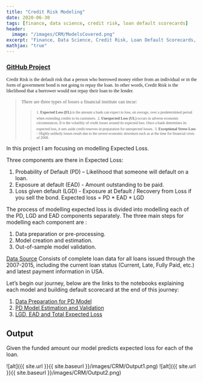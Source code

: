 ```yaml
---
title: "Credit Risk Modeling"
date: 2020-06-30
tags: [finance, data science, credit risk, loan default scorecards]
header:
  image: "/images/CRM/ModelsCovered.png"
excerpt: "Finance, Data Science, Credit Risk, Loan Default Scorecards, Risk Management"
mathjax: "true"
---
```


### [GitHub Project](https://github.com/BAGLAT/Credit-Risk-Modeling)

<span style="font-family:Papyrus; font-size:0.9em;"> Credit Risk is the default risk that a person who borrowed money either from an individual or in the form of government bond is not going to repay the loan. In other words, Credit Risk is the likelihood that a borrower would not repay their loan to the lender.</span>

><span style="font-family:Papyrus; font-size:0.9em;"> There are three types of losses a financial institute can incur:</span>
>><span style="font-family:Papyrus; font-size:0.7em;"> 1.	**Expected Loss (EL)** is the amount a bank can expect to lose, on average, over a predetermined period when extending credits to its customers.</span>
>><span style="font-family:Papyrus; font-size:0.7em;"> 2.	**Unexpected Loss (UL)** occurs in adverse economic circumstances. It is the volatility of credit losses around its expected loss. Once a bank determines its expected loss, it sets aside credit reserves in preparation for unexpected losses.</span>
>><span style="font-family:Papyrus; font-size:0.7em;"> 3.	**Exceptional Stress Loss** – Highly unlikely losses result due to the severe economic downturn such as at the time for financial crisis of 2008.</span>

In this project I am focusing on modelling Expected Loss.

Three components are there in Expected Loss:
1.	Probability of Default (PD) – Likelihood that someone will default on a loan.
2.	Exposure at default (EAD) - Amount outstanding to be paid.
3.	Loss given default (LGD) - Exposure at Default / Recovery from Loss if you sell the bond.
Expected loss = PD * EAD * LGD

The process of modelling expected loss is divided into modelling each of the PD, LGD and EAD components separately. The three main steps for modelling each component are : 
1.	Data preparation or pre-processing.
2.	Model creation and estimation.
3.	Out-of-sample model validation.

[Data Source](https://www.kaggle.com/wendykan/lending-club-loan-data)
Consists of complete loan data for all loans issued through the 2007-2015, including the current loan status (Current, Late, Fully Paid, etc.) and latest payment information in USA.

Let’s begin our journey, below are the links to the notebooks explaining each model and building default scorecard at the end of this journey:
1.	[Data Preparation for PD Model](https://github.com/BAGLAT/Credit-Risk-Modeling/blob/master/Code/PD%20Model%20-%20Data%20Preparation%20(ipynb).ipynb)
2.	[PD Model Estimation and Validation](https://github.com/BAGLAT/Credit-Risk-Modeling/blob/master/Code/PD%20-%20Probability%20of%20Default%20Model%20Creation%20and%20Estimation%20(ipynb).ipynb)
3.	[LGD, EAD and Total Expected Loss](https://github.com/BAGLAT/Credit-Risk-Modeling/blob/master/Code/LGD%20%2B%20EAD%20Models%20and%20Final%20Total%20Expected%20Loss%20(ipynb).ipynb)

## Output
Given the funded amount our model predicts expected loss for each of the loan.

![alt]({{ site.url }}{{ site.baseurl }}/images/CRM/Output1.png)
![alt]({{ site.url }}{{ site.baseurl }}/images/CRM/Output2.png)

